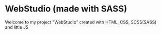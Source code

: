 # WebStudio (made with SASS)
Welcome to my project "WebStudio" created with HTML, CSS, SCSS(SASS) and little JS